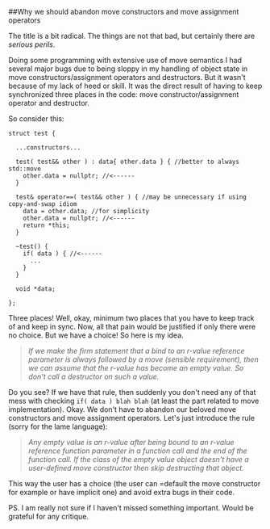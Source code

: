 
##Why we should abandon move constructors and move assignment operators

  The title is a bit radical. The things are not that bad, but certainly there are *serious perils*.

  Doing some programming with extensive use of move semantics I had several major bugs due to being 
  sloppy in my handling of object state in move constructors/assignment operators and destructors.
  But it wasn't because of my lack of heed or skill. It was the direct result of having to keep 
  synchronized three places in the code: move constructor/assignment operator and destructor.

  So consider this:


    struct test {
    
      ...constructors...
    
      test( test&& other ) : data{ other.data } { //better to always std::move 
        other.data = nullptr; //<------
      }
    
      test& operator==( test&& other ) { //may be unnecessary if using copy-and-swap idiom
        data = other.data; //for simplicity
        other.data = nullptr; //<------
        return *this;
      }
    
      ~test() {
        if( data ) { //<------
          ...
        }
      }
    
      void *data;
    
    };


  Three places! Well, okay, minimum two places that you have to keep track of and keep in sync.
  Now, all that pain would be justified if only there were no choice. But we have a choice! 
  So here is my idea. 

> *If we make the firm statement that a bind to an r-value reference parameter is always followed 
> by a move (sensible requirement), then we can assume that the r-value has become an empty value. 
> So don't call a destructor on such a value.*

  Do you see? If we have that rule, then suddenly you don't need any of that mess with checking 
  `if( data ) blah blah` (at least the part related to move implementation). Okay. We don't have 
  to abandon our beloved move constructors and move assignment operators. Let's just introduce 
  the rule (sorry for the lame language):

> *Any empty value is an r-value after being bound to an r-value reference function parameter 
> in a function call and the end of the function call. If the class of the empty value object 
> doesn't have a user-defined move constructor then skip destructing that object.*

  This way the user has a choice (the user can =default the move constructor for example or have 
  implicit one) and avoid extra bugs in their code.

  PS. I am really not sure if I haven't missed something important. Would be grateful for any 
  critique.


